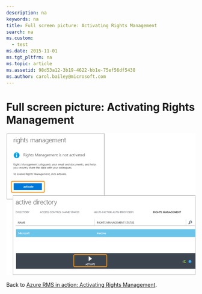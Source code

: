 ```yaml
---
description: na
keywords: na
title: Full screen picture: Activating Rights Management
search: na
ms.custom: 
  - test
ms.date: 2015-11-01
ms.tgt_pltfrm: na
ms.topic: article
ms.assetid: 98d53a12-3b19-4622-bb1e-75ef56df5438
ms.author: carol.bailey@microsoft.com
---
```

# Full screen picture: Activating Rights Management
![](../Image/AzRMS_StoryboardActivate.png)

Back to [Azure RMS in action: Activating Rights Management](http://technet.microsoft.com/library/jj585026.aspx).

